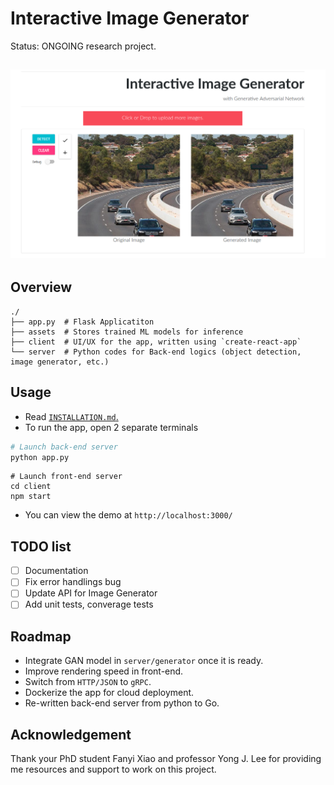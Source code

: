 # Interactive Image Generator

Status: ONGOING research project.

![Cover](assets/cover.png)
-------------------

## Overview

```shell
./
├── app.py  # Flask Applicatiton
├── assets  # Stores trained ML models for inference
├── client  # UI/UX for the app, written using `create-react-app`
└── server  # Python codes for Back-end logics (object detection, image generator, etc.) 
```

## Usage

* Read  [`INSTALLATION.md`.](INSTALLATION.md)
* To run the app, open  2 separate terminals
```python
# Launch back-end server
python app.py
```

```shell
# Launch front-end server
cd client
npm start
```
* You can view the demo at `http://localhost:3000/`

## TODO list

- [ ] Documentation
- [ ] Fix error handlings bug
- [ ] Update API for Image Generator 
- [ ] Add unit tests, converage tests

## Roadmap
* Integrate GAN model in `server/generator` once it is ready.
* Improve rendering speed in front-end.
* Switch from `HTTP/JSON` to `gRPC`.
* Dockerize the app for cloud deployment.
* Re-written back-end server from python to Go.

## Acknowledgement

 Thank your PhD student Fanyi Xiao and professor Yong J. Lee for providing me resources and support to work on this project.
